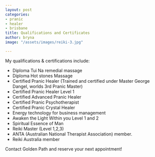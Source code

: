 ```yaml
---
layout: post
categories:
- pranic
- healer
- brisbane
title: Qualifications and Certificates
author: bryna
image: "/assets/images/reiki-3.jpg"

---
```

My qualifications & certifications include:

* Diploma Tui Na remedial massage
* Diploma Hot stones Massage
* Certified Pranic Healer (Trained and certified under Master George Dangel, worlds 3rd Pranic Master)
* Certified Pranic Healer Level 1
* Certified Advanced Pranic Healer
* Certified Pranic Psychotherapist
* Certified Pranic Crystal Healer
* Energy technology for business management
* Awaken the Light Within you Level 1 and 2
* Spiritual Essence of Man
* Reiki Master (Level 1,2,3)
* ANTA (Australian National Therapist Association) member.
* Reiki Australia member

Contact Golden Path and reserve your next appointment!